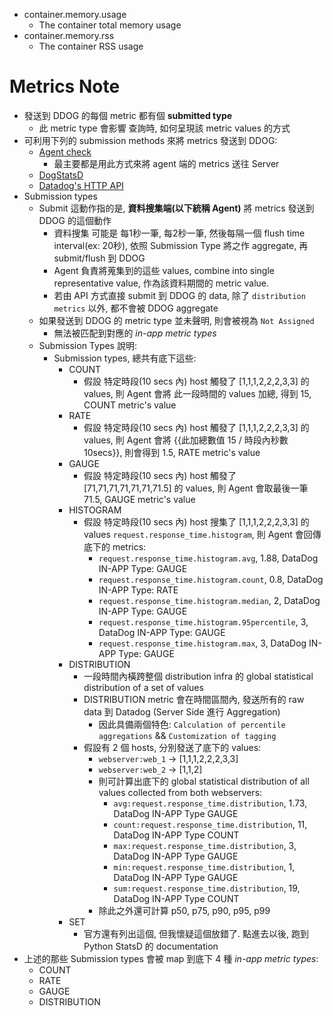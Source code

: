 
- container.memory.usage
    - The container total memory usage
- container.memory.rss
    - The container RSS usage


# Metrics Note

- 發送到 DDOG 的每個 metric 都有個 **submitted type**
    - 此 metric type 會影響 查詢時, 如何呈現該 metric values 的方式
- 可利用下列的 submission methods 來將 metrics 發送到 DDOG:
    - [Agent check](https://docs.datadoghq.com/metrics/custom_metrics/agent_metrics_submission/?tab=count)
        - 最主要都是用此方式來將 agent 端的 metrics 送往 Server
    - [DogStatsD](https://docs.datadoghq.com/metrics/custom_metrics/dogstatsd_metrics_submission/)
    - [Datadog's HTTP API](https://docs.datadoghq.com/api/latest/metrics/#submit-metrics)
- Submission types
    - Submit 這動作指的是, **資料搜集端(以下統稱 Agent)** 將 metrics 發送到 DDOG 的這個動作
        - 資料搜集 可能是 每1秒一筆, 每2秒一筆, 然後每隔一個 flush time interval(ex: 20秒), 依照 Submission Type 將之作 aggregate, 再 submit/flush 到 DDOG
        - Agent 負責將蒐集到的這些 values, combine into single representative value, 作為該資料期間的 metric value.
        - 若由 API 方式直接 submit 到 DDOG 的 data, 除了 `distribution metrics` 以外, 都不會被 DDOG aggregate
    - 如果發送到 DDOG 的 metric type 並未聲明, 則會被視為 `Not Assigned`
        - 無法被匹配到對應的 *in-app metric types*
    - Submission Types 說明:
        - Submission types, 總共有底下這些:
            - COUNT
                - 假設 特定時段(10 secs 內) host 觸發了 [1,1,1,2,2,2,3,3] 的 values, 則 Agent 會將 此一段時間的 values 加總, 得到 15, COUNT metric's value
            - RATE
                - 假設 特定時段(10 secs 內) host 觸發了 [1,1,1,2,2,2,3,3] 的 values, 則 Agent 會將 {{此加總數值 15 / 時段內秒數 10secs}}, 則會得到 1.5, RATE metric's value
            - GAUGE
                - 假設 特定時段(10 secs 內) host 觸發了 [71,71,71,71,71,71,71.5] 的 values, 則 Agent 會取最後一筆 71.5, GAUGE metric's value
            - HISTOGRAM
                - 假設 特定時段(10 secs 內) host 搜集了 [1,1,1,2,2,2,3,3] 的 values `request.response_time.histogram`, 則 Agent 會回傳底下的 metrics:
                    - `request.response_time.histogram.avg`, 1.88, DataDog IN-APP Type: GAUGE
                    - `request.response_time.histogram.count`, 0.8, DataDog IN-APP Type: RATE
                    - `request.response_time.histogram.median`, 2, DataDog IN-APP Type: GAUGE
                    - `request.response_time.histogram.95percentile`, 3, DataDog IN-APP Type: GAUGE
                    - `request.response_time.histogram.max`, 3, DataDog IN-APP Type: GAUGE
            - DISTRIBUTION
                - 一段時間內橫跨整個 distribution infra 的 global statistical distribution of a set of values
                - DISTRIBUTION metric 會在時間區間內, 發送所有的 raw data 到 Datadog (Server Side 進行 Aggregation)
                    - 因此具備兩個特色: `Calculation of percentile aggregations` && `Customization of tagging`
                - 假設有 2 個 hosts, 分別發送了底下的 values:
                    - `webserver:web_1` -> [1,1,1,2,2,2,3,3]
                    - `webserver:web_2` -> [1,1,2]
                    - 則可計算出底下的 global statistical distribution of all values collected from both webservers:
                        - `avg:request.response_time.distribution`, 1.73, DataDog IN-APP Type GAUGE
                        - `count:request.response_time.distribution`, 11, DataDog IN-APP Type COUNT
                        - `max:request.response_time.distribution`, 3, DataDog IN-APP Type GAUGE
                        - `min:request.response_time.distribution`, 1, DataDog IN-APP Type GAUGE
                        - `sum:request.response_time.distribution`, 19, DataDog IN-APP Type COUNT
                    - 除此之外還可計算 p50, p75, p90, p95, p99
            - SET
                - 官方還有列出這個, 但我懷疑這個放錯了. 點進去以後, 跑到 Python StatsD 的 documentation
- 上述的那些 Submission types 會被 map 到底下 4 種 *in-app metric types*:
    - COUNT
    - RATE
    - GAUGE
    - DISTRIBUTION
